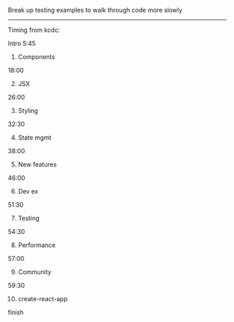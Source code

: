 Break up testing examples to walk through code more slowly

---

Timing from kcdc:

Intro
5:45

1. Components

18:00

2. JSX

26:00

3. Styling

32:30

4. State mgmt

38:00

5. New features

46:00

6. Dev ex

51:30

7. Testing

54:30

8. Performance

57:00

9. Community

59:30

10. create-react-app

finish
